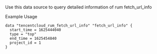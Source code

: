Use this data source to query detailed information of rum fetch_url_info

Example Usage

```hcl
data "tencentcloud_rum_fetch_url_info" "fetch_url_info" {
  start_time = 1625444040
  type = "top"
  end_time = 1625454840
  project_id = 1
}
```